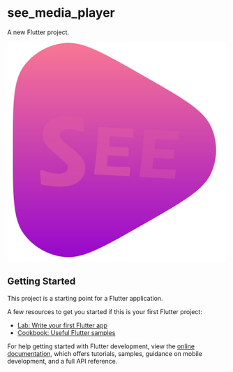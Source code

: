 # see_media_player

A new Flutter project.

[![N|Solid](https://github.com/AVElfallah/SeeMediaPlayer/blob/master/assets/img/logo.png)](https://github.com/AVElfallah)

## Getting Started

This project is a starting point for a Flutter application.

A few resources to get you started if this is your first Flutter project:

- [Lab: Write your first Flutter app](https://docs.flutter.dev/get-started/codelab)
- [Cookbook: Useful Flutter samples](https://docs.flutter.dev/cookbook)

For help getting started with Flutter development, view the
[online documentation](https://docs.flutter.dev/), which offers tutorials,
samples, guidance on mobile development, and a full API reference.

